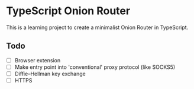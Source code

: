# TypeScript Onion Router

This is a learning project to create a minimalist Onion Router in TypeScript. 

## Todo

- [ ] Browser extension
- [ ] Make entry point into 'conventional' proxy protocol (like SOCKS5)
- [ ] Diffie–Hellman key exchange
- [ ] HTTPS
